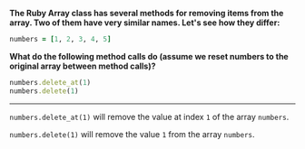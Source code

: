 **The Ruby Array class has several methods for removing items from the array. Two of them have very similar names. Let's see how they differ:**
```ruby
numbers = [1, 2, 3, 4, 5]
```
**What do the following method calls do (assume we reset numbers to the original array between method calls)?**
```ruby
numbers.delete_at(1)
numbers.delete(1)
```
***
`numbers.delete_at(1)` will remove the value at index `1` of the array `numbers`.  

`numbers.delete(1)` will remove the value `1` from the array `numbers`.